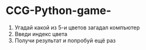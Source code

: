 # CCG-Python-game-
1. Угадай какой из 5-и цветов загадал компъютер
2. Введи индекс цвета
3. Получи результат и попробуй ещё раз

